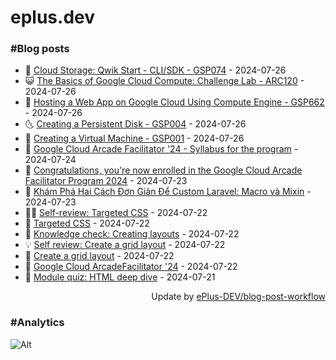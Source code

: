 # eplus.dev

### #Blog posts

<!-- BLOG-POST-LIST:START -->
 - 🧰 [Cloud Storage: Qwik Start - CLI/SDK - GSP074](https://eplus.dev/cloud-storage-qwik-start-clisdk-gsp074) - 2024-07-26
 - 😺 [The Basics of Google Cloud Compute: Challenge Lab - ARC120](https://eplus.dev/the-basics-of-google-cloud-compute-challenge-lab-arc120) - 2024-07-26
 - 🗽 [Hosting a Web App on Google Cloud Using Compute Engine - GSP662](https://eplus.dev/hosting-a-web-app-on-google-cloud-using-compute-engine-gsp662) - 2024-07-26
 - 🌜 [Creating a Persistent Disk - GSP004](https://eplus.dev/creating-a-persistent-disk-gsp004) - 2024-07-26
 - 📝 [Creating a Virtual Machine - GSP001](https://eplus.dev/creating-a-virtual-machine-gsp001) - 2024-07-26
 - 🚀 [Google Cloud Arcade Facilitator &#39;24 - Syllabus for the program](https://eplus.dev/google-cloud-arcade-facilitator-24-syllabus-for-the-program) - 2024-07-24
 - 💼 [Congratulations, you&#39;re now enrolled in the Google Cloud Arcade Facilitator Program 2024](https://eplus.dev/congratulations-youre-now-enrolled-in-the-google-cloud-arcade-facilitator-program-2024) - 2024-07-23
 - 🦣 [Khám Phá Hai Cách Đơn Giản Để Custom Laravel: Macro và Mixin](https://eplus.dev/kham-pha-hai-cach-don-gian-de-custom-laravel-macro-va-mixin) - 2024-07-23
 - 👨‍🏫 [Self-review: Targeted CSS](https://eplus.dev/self-review-targeted-css) - 2024-07-22
 - 🔭 [Targeted CSS](https://eplus.dev/targeted-css) - 2024-07-22
 - 🤡 [Knowledge check: Creating layouts](https://eplus.dev/knowledge-check-creating-layouts) - 2024-07-22
 - 💡 [Self review: Create a grid layout](https://eplus.dev/self-review-create-a-grid-layout) - 2024-07-22
 - 🦣 [Create a grid layout](https://eplus.dev/create-a-grid-layout) - 2024-07-22
 - 💪 [Google Cloud ArcadeFacilitator &#39;24](https://eplus.dev/google-cloud-arcade-facilitator-24) - 2024-07-22
 - 🤡 [Module quiz: HTML deep dive](https://eplus.dev/module-quiz-html-deep-dive) - 2024-07-21<!-- BLOG-POST-LIST:END -->

<div align="right">
  Update by <a target="_blank"
    href="https://github.com/ePlus-DEV/blog-post-workflow">ePlus-DEV/blog-post-workflow</a>
</div>

### #Analytics
![Alt](https://repobeats.axiom.co/api/embed/9990f7cddfbad8d834990b10ccad05f81ac1096f.svg "Repobeats analytics image")
